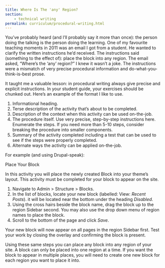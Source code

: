 ```yaml
---
title: Where Is The 'any' Region?
section:
    - technical writing
permalink: curriculum/procedural-writing.html
---
```


You’ve probably heard (and I’ll probably say it more than once): the person doing the talking is the person doing the learning. One of my favourite teaching moments in 2011 was an email I got from a student. He wanted to clarify the written instructions he’d received. The instructions said (something to the effect of): place the block into any region. The email asked, “Where’s the ‘any’ region?” I knew it wasn’t a joke. The instructions were a mismatch of very precise procedural information and do-what-you-think-is-best prose.

It taught me a valuable lesson: in procedural writing always give precise and explicit instructions. In your student guide, your exercises should be chunked out. Here’s an example of the format I like to use.

1. Informational heading.
2. Terse description of the activity that’s about to be completed.
3. Description of the context when this activity can be used on-the-job.
4. The procedure itself. Use very precise, step-by-step instructions here. Enumerate the steps. If you need more than 5-10 steps, consider breaking the procedure into smaller components.
5. Summary of the activity completed including a test that can be used to see if the steps were properly completed.
6. Alternate ways the activity can be applied on-the-job.

For example (and using Drupal-speak):

Place Your Block

In this activity you will place the newly created Block into your theme’s layout. This activity must be completed for your block to appear on the site.

1. Navigate to Admin > Structure > Blocks.
2. In the list of blocks, locate your new block (labelled: View: _Recent Posts_). it will be located near the bottom under the heading _Disabled_.
3. Using the cross hairs beside the block name, drag the block up to the region Sidebar second. You may also use the drop down menu of region names to place the block.
4. Scroll to the bottom of the page and click _Save_.

Your new block will now appear on all pages in the region Sidebar first. Test your work by closing the overlay and confirming the block is present.

Using these same steps you can place any block into any region of your site. A block can only be placed into one region at a time. If you want the block to appear in multiple places, you will need to create one new block for each region you want to place it into.
